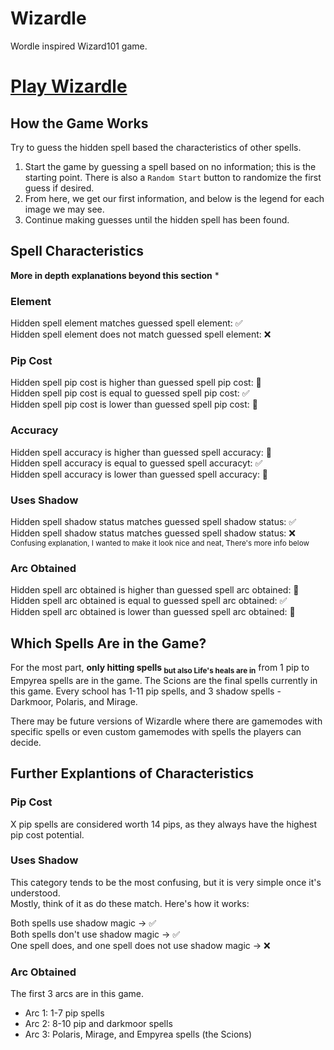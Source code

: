 # Wizardle
Wordle inspired Wizard101 game.

# [Play Wizardle](https://dcanebytheway.github.io/Wizardle/)

## How the Game Works
Try to guess the hidden spell based the characteristics of other spells.

1. Start the game by guessing a spell based on no information; this is the starting point. There is also a `Random Start` button to randomize the first guess if desired.
2. From here, we get our first information, and below is the legend for each image we may see.
3. Continue making guesses until the hidden spell has been found.

## Spell Characteristics
**More in depth explanations beyond this section** *

### Element
Hidden spell element matches guessed spell element: ✅<br />
Hidden spell element does not match guessed spell element: ❌

### Pip Cost
Hidden spell pip cost is higher than guessed spell pip cost: 🔼<br />
Hidden spell pip cost is equal to guessed spell pip cost: ✅<br />
Hidden spell pip cost is lower than guessed spell pip cost: 🔽

### Accuracy
Hidden spell accuracy is higher than guessed spell accuracy: 🔼<br />
Hidden spell accuracy is equal to guessed spell accuracyt: ✅<br />
Hidden spell accuracy is lower than guessed spell accuracy: 🔽

### Uses Shadow
Hidden spell shadow status matches guessed spell shadow status: ✅<br />
Hidden spell shadow status matches guessed spell shadow status: ❌<br />
<sub> Confusing explanation, I wanted to make it look nice and neat, There's more info below </sub>

### Arc Obtained
Hidden spell arc obtained is higher than guessed spell arc obtained: 🔼<br />
Hidden spell arc obtained is equal to guessed spell arc obtained: ✅<br />
Hidden spell arc obtained is lower than guessed spell arc obtained: 🔽

## Which Spells Are in the Game?
For the most part, **only hitting spells <sub> but also Life's heals are in</sub>** from 1 pip to Empyrea spells are in the game. The Scions are the final spells currently in this game. Every school has 1-11 pip spells, and 3 shadow spells - Darkmoor, Polaris, and Mirage.

There may be future versions of Wizardle where there are gamemodes with specific spells or even custom gamemodes with spells the players can decide.

## Further Explantions of Characteristics

### Pip Cost
X pip spells are considered worth 14 pips, as they always have the highest pip cost potential.

### Uses Shadow
This category tends to be the most confusing, but it is very simple once it's understood.<br />
Mostly, think of it as do these match. Here's how it works:

Both spells use shadow magic -> ✅<br />
Both spells don't use shadow magic -> ✅<br />
One spell does, and one spell does not use shadow magic -> ❌

### Arc Obtained
The first 3 arcs are in this game.
* Arc 1: 1-7 pip spells
* Arc 2: 8-10 pip and darkmoor spells
* Arc 3: Polaris, Mirage, and Empyrea spells (the Scions)
